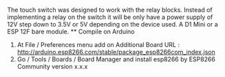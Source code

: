 The touch switch was designed to work with the relay blocks.
Instead of implementing a relay on the switch it will be only have a power supply of 12V  step down to 3.5V or 5V 
depending on the device used. A D1 Mini or a ESP 12F bare module.
** Compile on Arduino

  1. At File / Preferences menu add on Additional Board URL : http://arduino.esp8266.com/stable/package_esp8266com_index.json
  2. Go / Tools / Boards / Board Manager and install esp8266 by ESP8266 Community version x.x.x
 
